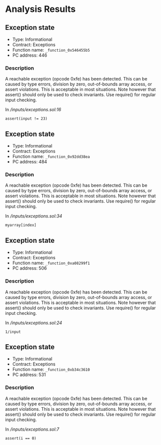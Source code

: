# Analysis Results
## Exception state
- Type: Informational
- Contract: Exceptions
- Function name: `_function_0x546455b5`
- PC address: 446

### Description
A reachable exception (opcode 0xfe) has been detected. This can be caused by type errors, division by zero, out-of-bounds array access, or assert violations. This is acceptable in most situations. Note however that assert() should only be used to check invariants. Use require() for regular input checking. 

In *<TESTDATA>/inputs/exceptions.sol:16*

```
assert(input != 23)
```
## Exception state
- Type: Informational
- Contract: Exceptions
- Function name: `_function_0x92dd38ea`
- PC address: 484

### Description
A reachable exception (opcode 0xfe) has been detected. This can be caused by type errors, division by zero, out-of-bounds array access, or assert violations. This is acceptable in most situations. Note however that assert() should only be used to check invariants. Use require() for regular input checking. 

In *<TESTDATA>/inputs/exceptions.sol:34*

```
myarray[index]
```
## Exception state
- Type: Informational
- Contract: Exceptions
- Function name: `_function_0xa08299f1`
- PC address: 506

### Description
A reachable exception (opcode 0xfe) has been detected. This can be caused by type errors, division by zero, out-of-bounds array access, or assert violations. This is acceptable in most situations. Note however that assert() should only be used to check invariants. Use require() for regular input checking. 

In *<TESTDATA>/inputs/exceptions.sol:24*

```
1/input
```
## Exception state
- Type: Informational
- Contract: Exceptions
- Function name: `_function_0xb34c3610`
- PC address: 531

### Description
A reachable exception (opcode 0xfe) has been detected. This can be caused by type errors, division by zero, out-of-bounds array access, or assert violations. This is acceptable in most situations. Note however that assert() should only be used to check invariants. Use require() for regular input checking. 

In *<TESTDATA>/inputs/exceptions.sol:7*

```
assert(i == 0)
```
